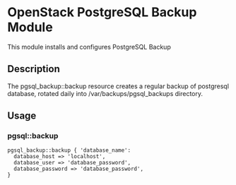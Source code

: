 # OpenStack PostgreSQL Backup Module

This module installs and configures PostgreSQL Backup

## Description

The pgsql_backup::backup resource creates a regular backup of
postgresql database, rotated daily into /var/backups/pgsql_backups
directory.

## Usage

### pgsql::backup

    pgsql_backup::backup { 'database_name':
      database_host => 'localhost',
      database_user => 'database_password',
      database_password => 'database_password',
    }